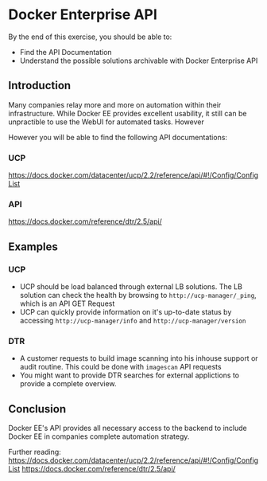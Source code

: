 # Docker Enterprise API

By the end of this exercise, you should be able to:

 - Find the API Documentation
 - Understand the possible solutions archivable with Docker Enterprise API
 
## Introduction

Many companies relay more and more on automation within their infrastructure. While Docker EE provides excellent usability, it still can be unpractible to use the WebUI for automated tasks. However

However you will be able to find the following API documentations:

### UCP
https://docs.docker.com/datacenter/ucp/2.2/reference/api/#!/Config/ConfigList

### API
https://docs.docker.com/reference/dtr/2.5/api/


## Examples

### UCP
- UCP should be load balanced through external LB solutions. The LB solution can check the health by browsing to `http://ucp-manager/_ping`, which is an API GET Request
- UCP can quickly provide information on it's up-to-date status by accessing `http://ucp-manager/info` and `http://ucp-manager/version`

### DTR
- A customer requests to build image scanning into his inhouse support or audit routine. This could be done with `imagescan` API requests
- You might want to provide DTR searches for external applictions to provide a complete overview.

## Conclusion

Docker EE's API provides all necessary access to the backend to include Docker EE in companies complete automation strategy.

Further reading:
https://docs.docker.com/datacenter/ucp/2.2/reference/api/#!/Config/ConfigList
https://docs.docker.com/reference/dtr/2.5/api/



